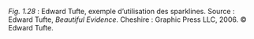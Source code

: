 *Fig. 1.28* : Edward Tufte, exemple d’utilisation des sparklines. 
Source : Edward Tufte, *Beautiful Evidence*. Cheshire : Graphic Press LLC, 2006. © Edward Tufte.